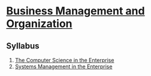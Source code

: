 # [Business Management and Organization](https://fenix.ciencias.ulisboa.pt/degrees/engenharia-informatica-564500436615277/disciplina-curricular/846155801952518)

## Syllabus
1. [The Computer Science in the Enterprise](./1-the-cse-in-the-corporation.md)
2. [Systems Management in the Enterprise](./2-systems-management-in-the-enterprise.md)